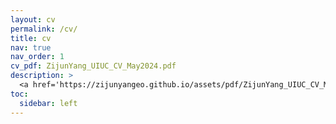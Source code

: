 ```yaml
---
layout: cv
permalink: /cv/
title: cv
nav: true
nav_order: 1
cv_pdf: ZijunYang_UIUC_CV_May2024.pdf
description: >
  <a href='https://zijunyangeo.github.io/assets/pdf/ZijunYang_UIUC_CV_May2024.pdf' style='text-decoration: underline;'>click for full CV</a>
toc:
  sidebar: left
---
```

